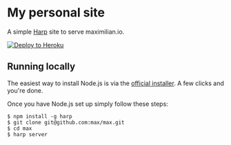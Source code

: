 # My personal site

A simple [Harp] site to serve maximilian.io.

[![Deploy to Heroku](https://www.herokucdn.com/deploy/button.png)](https://www.heroku.com/deploy)

## Running locally

The easiest way to install Node.js is via the [official installer][Node.js]. A
few clicks and you're done.

Once you have Node.js set up simply follow these steps:

```
$ npm install -g harp
$ git clone git@github.com:max/max.git
$ cd max
$ harp server
```

[Harp]: http://harpjs.com/
[Node.js]: http://nodejs.org/
